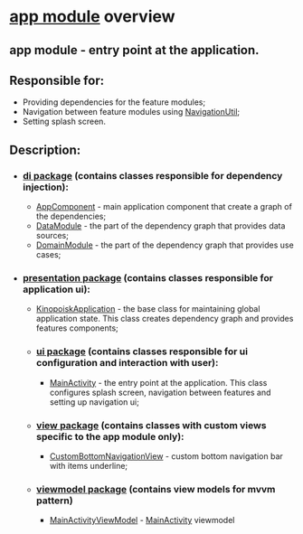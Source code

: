 # [app module](../app) overview

## app module - entry point at the application.

## Responsible for:

- Providing dependencies for the feature modules;
- Navigation between feature modules
  using [NavigationUtil](../core/src/main/java/by/bashlikovvv/core/util/NavigationUtil.kt);
- Setting splash screen.

## Description:

- ### [di package](../app/src/main/java/by/bashlikovvv/kinopoisk_android/di) (contains classes responsible for dependency injection):
    - [AppComponent](../app/src/main/java/by/bashlikovvv/kinopoisk_android/di/AppComponent.kt) -
      main application component that create a graph of the dependencies;
    - [DataModule](../app/src/main/java/by/bashlikovvv/kinopoisk_android/di/DataModule.kt) -
      the part of the dependency graph that provides data sources;
    - [DomainModule](../app/src/main/java/by/bashlikovvv/kinopoisk_android/di/DomainModule.kt) -
      the part of the dependency graph that provides use cases;
- ### [presentation package](../app/src/main/java/by/bashlikovvv/kinopoisk_android/presentation) (contains classes responsible for application ui):
    - [KinopoiskApplication](../app/src/main/java/by/bashlikovvv/kinopoisk_android/presentation/KinopoiskApplication.kt) -
      the base class for maintaining global application state. This class creates dependency graph
      and
      provides features components;
    - ### [ui package](../app/src/main/java/by/bashlikovvv/kinopoisk_android/presentation/ui) (contains classes responsible for ui configuration and interaction with user):
        - [MainActivity](../app/src/main/java/by/bashlikovvv/kinopoisk_android/presentation/ui/MainActivity.kt) -
          the entry point at the application. This class configures splash screen, navigation
          between features and
          setting up navigation ui;
    - ### [view package](../app/src/main/java/by/bashlikovvv/kinopoisk_android/presentation/view) (contains classes with custom views specific to the app module only):
        - [CustomBottomNavigationView](../app/src/main/java/by/bashlikovvv/kinopoisk_android/presentation/view/CustomBottomNavigationView.kt) -
          custom bottom navigation bar with items underline;
    - ### [viewmodel package](../app/src/main/java/by/bashlikovvv/kinopoisk_android/presentation/viewmodel) (contains view models for mvvm pattern)
        - [MainActivityViewModel](../app/src/main/java/by/bashlikovvv/kinopoisk_android/presentation/viewmodel/MainActivityViewModel.kt) -
          [MainActivity](../app/src/main/java/by/bashlikovvv/kinopoisk_android/presentation/ui/MainActivity.kt)
          viewmodel